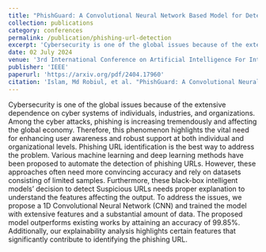 ```yaml
---
title: "PhishGuard: A Convolutional Neural Network Based Model for Detecting Phishing URLs with Explainability Analysis"
collection: publications
category: conferences
permalink: /publication/phishing-url-detection
excerpt: 'Cybersecurity is one of the global issues because of the extensive dependence on cyber systems of individuals, industries, and organizations. Among the cyber attacks, phishing is increasing tremendously and affecting the global economy. Therefore, this phenomenon highlights the vital need for enhancing user awareness and robust support at both individual'
date: 02 July 2024
venue: '3rd International Conference on Artificial Intelligence For Internet of Things (AIIoT)'
publisher: 'IEEE'
paperurl: 'https://arxiv.org/pdf/2404.17960'
citation: 'Islam, Md Robiul, et al. "PhishGuard: A Convolutional Neural Network Based Model for Detecting Phishing URLs with Explainability Analysis." arXiv preprint arXiv:2404.17960 (2024).'
---
```


Cybersecurity is one of the global issues because of the extensive dependence on cyber systems of individuals, industries, and organizations. Among the cyber attacks, phishing is increasing tremendously and affecting the global economy. Therefore, this phenomenon highlights the vital need for enhancing user awareness and robust support at both individual and organizational levels. Phishing URL identification is the best way to address the problem. Various machine learning and deep learning methods have been proposed to automate the detection of phishing URLs. However, these approaches often need more convincing accuracy and rely on datasets consisting of limited samples. Furthermore, these black-box intelligent models’ decision to detect Suspicious URLs needs proper explanation to understand the features affecting the output. To address the issues, we propose a 1D Convolutional Neural Network (CNN) and trained the model with extensive features and a substantial amount of data. The proposed model outperforms existing works by attaining an accuracy of 99.85%. Additionally, our explainability analysis highlights certain features that significantly contribute to identifying the phishing URL.
